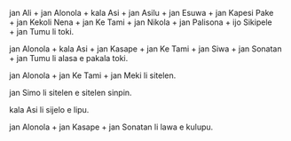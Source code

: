 jan&nbsp;Ali +&nbsp;jan&nbsp;Alonola +&nbsp;kala&nbsp;Asi +&nbsp;jan&nbsp;Asilu +&nbsp;jan&nbsp;Esuwa +&nbsp;jan&nbsp;Kapesi&nbsp;Pake +&nbsp;jan&nbsp;Kekoli&nbsp;Nena +&nbsp;jan&nbsp;Ke&nbsp;Tami +&nbsp;jan&nbsp;Nikola +&nbsp;jan&nbsp;Palisona +&nbsp;ijo&nbsp;Sikipele +&nbsp;jan&nbsp;Tumu li&nbsp;toki.

jan&nbsp;Alonola +&nbsp;kala&nbsp;Asi +&nbsp;jan&nbsp;Kasape +&nbsp;jan&nbsp;Ke&nbsp;Tami +&nbsp;jan&nbsp;Siwa +&nbsp;jan&nbsp;Sonatan +&nbsp;jan&nbsp;Tumu li&nbsp;alasa&nbsp;e&nbsp;pakala&nbsp;toki.

jan&nbsp;Alonola +&nbsp;jan&nbsp;Ke&nbsp;Tami +&nbsp;jan&nbsp;Meki li&nbsp;sitelen.

jan&nbsp;Simo li&nbsp;sitelen&nbsp;e&nbsp;sitelen&nbsp;sinpin.

kala&nbsp;Asi li&nbsp;sijelo&nbsp;e&nbsp;lipu.

jan&nbsp;Alonola +&nbsp;jan&nbsp;Kasape +&nbsp;jan&nbsp;Sonatan li&nbsp;lawa&nbsp;e&nbsp;kulupu.
